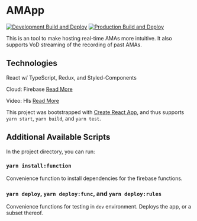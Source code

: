 # AMApp

[![Development Build and Deploy](https://github.com/martindevnow/amapp/actions/workflows/development.yml/badge.svg?branch=develop)](https://github.com/martindevnow/amapp/actions/workflows/development.yml) [![Production Build and Deploy](https://github.com/martindevnow/amapp/actions/workflows/production.yml/badge.svg?branch=main)](https://github.com/martindevnow/amapp/actions/workflows/production.yml)

This is an tool to make hosting real-time AMAs more intuitive. It also supports VoD streaming of the recording of past AMAs.

## Technologies

React w/ TypeScript, Redux, and Styled-Components

Cloud: Firebase [Read More](docs/firebase.md)

Video: Hls [Read More](docs/video.md)

This project was bootstrapped with [Create React App](https://github.com/facebook/create-react-app), and thus supports `yarn start`, `yarn build`, and `yarn test`.

## Additional Available Scripts

In the project directory, you can run:

### `yarn install:function`

Convenience function to install dependencies for the firebase functions.

### `yarn deploy`, `yarn deploy:func`, and `yarn deploy:rules`

Convenience functions for testing in `dev` environment. Deploys the app, or a subset thereof.
